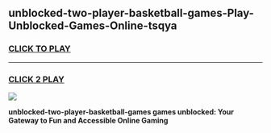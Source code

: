 
## unblocked-two-player-basketball-games-Play-Unblocked-Games-Online-tsqya
<h3>
<a href="https://premium76.site?title=unblocked-two-player-basketball-games&ref=24A">CLICK TO PLAY</a></h3>
<hr>

<h3>
<a href="https://premium76.site?title=unblocked-two-player-basketball-games&ref=24A">CLICK 2 PLAY</a>
  
</h3>

<a href="https://premium76.site?title=unblocked-two-player-basketball-games&ref=24A"><img src="https://clearcache.store/games.png"></a>


**unblocked-two-player-basketball-games games unblocked: Your Gateway to Fun and Accessible Online Gaming**
